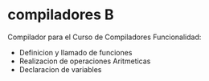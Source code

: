 # compiladores B
Compilador para el Curso de Compiladores
Funcionalidad:
* Definicion y llamado de funciones
* Realizacion de operaciones Aritmeticas
* Declaracion de variables
